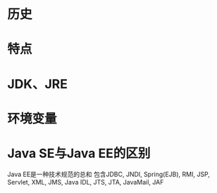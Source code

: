 
# 历史

# 特点

# JDK、JRE

# 环境变量

# Java SE与Java EE的区别

Java EE是一种技术规范的总和
包含JDBC, JNDI, Spring(EJB), RMI, JSP, Servlet, XML, JMS, Java IDL, JTS, JTA, JavaMail, JAF